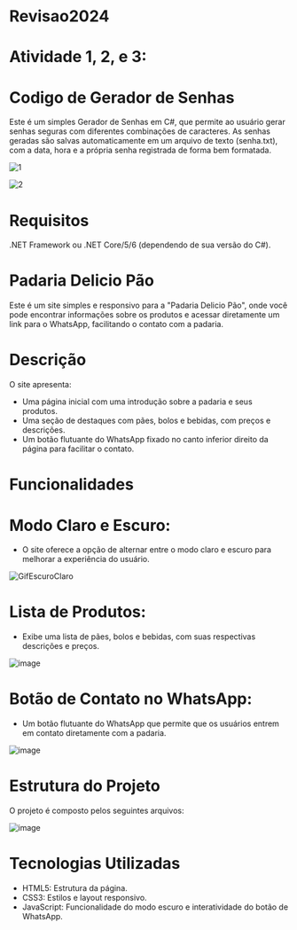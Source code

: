 # Revisao2024

# Atividade 1, 2, e 3:

# Codigo de Gerador de Senhas

Este é um simples Gerador de Senhas em C#, que permite ao usuário gerar senhas seguras com diferentes combinações de caracteres. As senhas geradas são salvas automaticamente em um arquivo de texto (senha.txt), com a data, hora e a própria senha registrada de forma bem formatada.

![1](https://github.com/user-attachments/assets/2c3277b8-5611-435e-858f-563b6ee38b0b)

![2](https://github.com/user-attachments/assets/977f7ac1-7f87-414c-ade1-6eced5fb3dea)

# Requisitos
.NET Framework ou .NET Core/5/6 (dependendo de sua versão do C#).


# Padaria Delicio Pão
Este é um site simples e responsivo para a "Padaria Delicio Pão", onde você pode encontrar informações sobre os produtos e acessar diretamente um link para o WhatsApp, facilitando o contato com a padaria.

# Descrição
O site apresenta:

* Uma página inicial com uma introdução sobre a padaria e seus produtos.
* Uma seção de destaques com pães, bolos e bebidas, com preços e descrições.
* Um botão flutuante do WhatsApp fixado no canto inferior direito da página para facilitar o contato.

# Funcionalidades
# Modo Claro e Escuro:
* O site oferece a opção de alternar entre o modo claro e escuro para melhorar a experiência do usuário.

![GifEscuroClaro](https://github.com/user-attachments/assets/e38930d6-5e6b-42eb-bf70-7f582814752c)

# Lista de Produtos:
* Exibe uma lista de pães, bolos e bebidas, com suas respectivas descrições e preços.

![image](https://github.com/user-attachments/assets/b9cd5ade-0c1c-4a81-b840-ceef18529969)

# Botão de Contato no WhatsApp:
* Um botão flutuante do WhatsApp que permite que os usuários entrem em contato diretamente com a padaria.

![image](https://github.com/user-attachments/assets/04087cdf-9308-4509-97c3-3a67835eedaa)


# Estrutura do Projeto
O projeto é composto pelos seguintes arquivos:

![image](https://github.com/user-attachments/assets/cfcde644-62bb-4a2e-98f5-9681aceb0652)


# Tecnologias Utilizadas
* HTML5: Estrutura da página.
* CSS3: Estilos e layout responsivo.
* JavaScript: Funcionalidade do modo escuro e interatividade do botão de WhatsApp.

